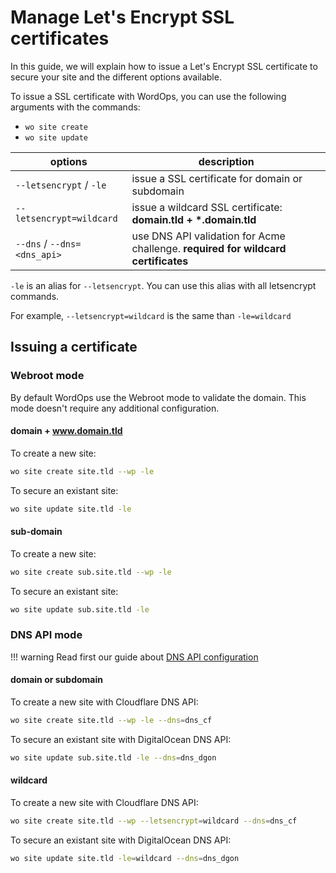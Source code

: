 # Manage Let's Encrypt SSL certificates

In this guide, we will explain how to issue a Let's Encrypt SSL certificate to secure your site and the different options available.

To issue a SSL certificate with WordOps, you can use the following arguments with the commands:

- `wo site create`
- `wo site update`

| options                     | description                                                                       |
| --------------------------- | --------------------------------------------------------------------------------- |
| `--letsencrypt` / `-le`     | issue a SSL certificate for domain or subdomain                                   |
| `--letsencrypt=wildcard`    | issue a wildcard SSL certificate: **domain.tld + \*.domain.tld**                 |
| `--dns` / `--dns=<dns_api>` | use DNS API validation for Acme challenge. **required for wildcard certificates** |

`-le` is an alias for `--letsencrypt`. You can use this alias with all letsencrypt commands.

For example, `--letsencrypt=wildcard` is the same than `-le=wildcard`

## Issuing a certificate

### Webroot mode

By default WordOps use the Webroot mode to validate the domain. This mode doesn't require any additional configuration.

#### domain + www.domain.tld

To create a new site:

```bash
wo site create site.tld --wp -le
```

To secure an existant site:

```bash
wo site update site.tld -le
```

#### sub-domain

To create a new site:

```bash
wo site create sub.site.tld --wp -le
```

To secure an existant site:

```bash
wo site update sub.site.tld -le
```

### DNS API mode

!!! warning
    Read first our guide about [DNS API configuration](/how-to/configure-letsencrypt-dns-api-validation/)

#### domain or subdomain

To create a new site with Cloudflare DNS API:

```bash
wo site create site.tld --wp -le --dns=dns_cf
```

To secure an existant site with DigitalOcean DNS API:

```bash
wo site update sub.site.tld -le --dns=dns_dgon
```

#### wildcard

To create a new site with Cloudflare DNS API:

```bash
wo site create site.tld --wp --letsencrypt=wildcard --dns=dns_cf
```

To secure an existant site with DigitalOcean DNS API:

```bash
wo site update site.tld -le=wildcard --dns=dns_dgon
```
